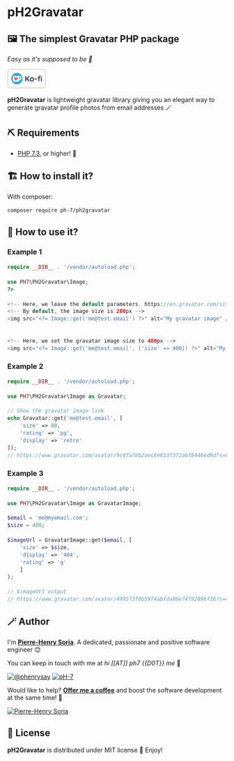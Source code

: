 # pH2Gravatar

## 🖼 The simplest Gravatar PHP package

*Easy as it's supposed to be 💪*

[![Ko Fi - Offer Me A Coffee](media/kofi-logo.png)](https://ko-fi.com/phenry)

**pH2Gravatar** is lightweight gravatar library giving you an elegant way to generate gravatar profile photos from email addresses 🪄


## ⛏ Requirements

- [PHP 7.3](https://www.php.net/releases/7_3_0.php), or higher! 🐘


## 🏗 How to install it?

With composer:

```bash
composer require ph-7/ph2gravatar
```


## 💭 How to use it?

### Example 1

```php
require __DIR__ . '/vendor/autoload.php';

use PH7\PH2Gravatar\Image;
?>

<!-- Here, we leave the default parameters. https://en.gravatar.com/site/implement/images/ -->
<!-- By default, the image size is 200px -->
<img src="<?= Image::get('me@test.email') ?>" alt="My gravatar image" />


<!-- Here, we set the gravatar image size to 400px -->
<img src="<?= Image::get('me@test.email', ['size' => 400]) ?>" alt="My gravatar image" />
```

### Example 2

```php
require __DIR__ . '/vendor/autoload.php';

use PH7\PH2Gravatar\Image as Gravatar;

// Show the gravatar image link
echo Gravatar::get('me@test.email', [
    'size' => 80,
    'rating' => 'pg',
    'display' => 'retro'
]);
// https://www.gravatar.com/avatar/9c47a7bb2aec6e61df372a8f8446ed9d?s=80&r=pg&d=retro
```

### Example 3

```php
require __DIR__ . '/vendor/autoload.php';

use PH7\PH2Gravatar\Image as GravatarImage;

$email = 'me@myemail.com';
$size = 400;

$imageUrl = GravatarImage::get($email, [
    'size' => $size,
    'display' => '404',
    'rating' => 'g'
    ]
);

// $imageUrl output
// https://www.gravatar.com/avatar/4995f3f0b59f4abfda86e74f92896f3b?s=400&r=g&d=404
```


## 🪄 Author

I'm **[Pierre-Henry Soria][author-url]**. A dedicated, passionate and positive software engineer 😊

You can keep in touch with me at _hi [[AT]] ph7 {{D0T}} me_ 📮

[![@phenrysay][twitter-image]][twitter-url] [![pH-7][github-image]][github-url]

️Would like to help? **[Offer me a coffee](https://ko-fi.com/phenry)** and boost the software development at the same time! 💪

[![Pierre-Henry Soria](https://gravatar.com/avatar/a210fe61253c43c869d71eaed0e90149?s=200)](https://ph7.me 'Pierre-Henry Soria, Software Developer')


## 📃 License

**pH2Gravatar** is distributed under MIT license 🚀 Enjoy!

<!-- GitHub's Markdown reference links -->

[author-url]: https://pierrehenry.be
[license-url]: https://opensource.org/licenses/MIT
[twitter-url]: https://twitter.com/phenrysay
[twitter-image]: https://img.shields.io/badge/Twitter-1DA1F2?style=for-the-badge&logo=twitter&logoColor=white
[github-url]: https://github.com/pH-7
[github-image]: https://img.shields.io/badge/GitHub-100000?style=for-the-badge&logo=github&logoColor=white
